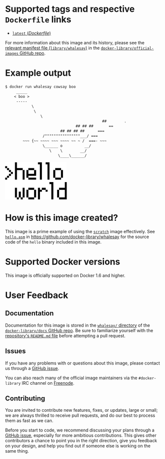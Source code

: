 # Supported tags and respective `Dockerfile` links

-	[`latest` (*Dockerfile*)](https://github.com/moxiegirl/whalesay/blob/master/Dockerfile)

For more information about this image and its history, please see the [relevant manifest file (`library/whalesay`)](https://github.com/docker-library/official-images/blob/master/library/whalesay) in the [`docker-library/official-images` GitHub repo](https://github.com/docker-library/official-images).

# Example output

	$ docker run whalesay cowsay boo
		 _____ 
		< boo >
		 ----- 
				\
				 \
					\     
												##        .            
									## ## ##       ==            
							 ## ## ## ##      ===            
					 /""""""""""""""""___/ ===        
			~~~ {~~ ~~~~ ~~~ ~~~~ ~~ ~ /  ===- ~~~   
					 \______ o          __/            
						\    \        __/             
							\____\______/   




![logo](https://raw.githubusercontent.com/docker-library/docs/master/whalesay/logo.png)

# How is this image created?

This image is a prime example of using the [`scratch`](https://registry.hub.docker.com/_/scratch/) image effectively. See [`hello.asm`](https://github.com/docker-library/whalesay/blob/master/hello.asm) in https://github.com/docker-library/whalesay for the source code of the `hello` binary included in this image.

# Supported Docker versions

This image is officially supported on Docker 1.6 and higher.

# User Feedback

## Documentation

Documentation for this image is stored in the [`whalesay/` directory](https://github.com/docker-library/docs/tree/master/whalesay) of the [`docker-library/docs` GitHub repo](https://github.com/docker-library/docs). Be sure to familiarize yourself with the [repository's `README.md` file](https://github.com/docker-library/docs/blob/master/README.md) before attempting a pull request.

## Issues

If you have any problems with or questions about this image, please contact us through a [GitHub issue](https://github.com/docker-library/whalesay/issues).

You can also reach many of the official image maintainers via the `#docker-library` IRC channel on [Freenode](https://freenode.net).

## Contributing

You are invited to contribute new features, fixes, or updates, large or small; we are always thrilled to receive pull requests, and do our best to process them as fast as we can.

Before you start to code, we recommend discussing your plans through a [GitHub issue](https://github.com/moxiegirl/whalesay/issues), especially for more ambitious contributions. This gives other contributors a chance to point you in the right direction, give you feedback on your design, and help you find out if someone else is working on the same thing.
